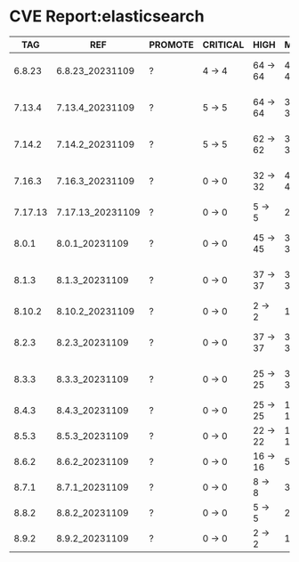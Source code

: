 # CVE Report:elasticsearch
|   TAG   |       REF        | PROMOTE | CRITICAL |   HIGH   |   MEDIUM   |    LOW     | UNKNOWN |
|---------|------------------|---------|----------|----------|------------|------------|---------|
| 6.8.23  | 6.8.23_20231109  | ?       | 4 -> 4   | 64 -> 64 | 498 -> 498 | 558 -> 558 | 0 -> 0  |
| 7.13.4  | 7.13.4_20231109  | ?       | 5 -> 5   | 64 -> 64 | 379 -> 379 | 267 -> 267 | 0 -> 0  |
| 7.14.2  | 7.14.2_20231109  | ?       | 5 -> 5   | 62 -> 62 | 382 -> 382 | 267 -> 267 | 0 -> 0  |
| 7.16.3  | 7.16.3_20231109  | ?       | 0 -> 0   | 32 -> 32 | 423 -> 423 | 211 -> 211 | 0 -> 0  |
| 7.17.13 | 7.17.13_20231109 | ?       | 0 -> 0   | 5 -> 5   | 22 -> 22   | 27 -> 27   | 0 -> 0  |
| 8.0.1   | 8.0.1_20231109   | ?       | 0 -> 0   | 45 -> 45 | 394 -> 394 | 206 -> 206 | 0 -> 0  |
| 8.1.3   | 8.1.3_20231109   | ?       | 0 -> 0   | 37 -> 37 | 386 -> 386 | 185 -> 185 | 0 -> 0  |
| 8.10.2  | 8.10.2_20231109  | ?       | 0 -> 0   | 2 -> 2   | 13 -> 13   | 26 -> 26   | 0 -> 0  |
| 8.2.3   | 8.2.3_20231109   | ?       | 0 -> 0   | 37 -> 37 | 374 -> 374 | 171 -> 171 | 0 -> 0  |
| 8.3.3   | 8.3.3_20231109   | ?       | 0 -> 0   | 25 -> 25 | 361 -> 361 | 171 -> 171 | 0 -> 0  |
| 8.4.3   | 8.4.3_20231109   | ?       | 0 -> 0   | 25 -> 25 | 143 -> 143 | 73 -> 73   | 0 -> 0  |
| 8.5.3   | 8.5.3_20231109   | ?       | 0 -> 0   | 22 -> 22 | 122 -> 122 | 62 -> 62   | 0 -> 0  |
| 8.6.2   | 8.6.2_20231109   | ?       | 0 -> 0   | 16 -> 16 | 57 -> 57   | 58 -> 58   | 0 -> 0  |
| 8.7.1   | 8.7.1_20231109   | ?       | 0 -> 0   | 8 -> 8   | 35 -> 35   | 44 -> 44   | 0 -> 0  |
| 8.8.2   | 8.8.2_20231109   | ?       | 0 -> 0   | 5 -> 5   | 24 -> 24   | 34 -> 34   | 0 -> 0  |
| 8.9.2   | 8.9.2_20231109   | ?       | 0 -> 0   | 2 -> 2   | 17 -> 17   | 29 -> 29   | 0 -> 0  |

